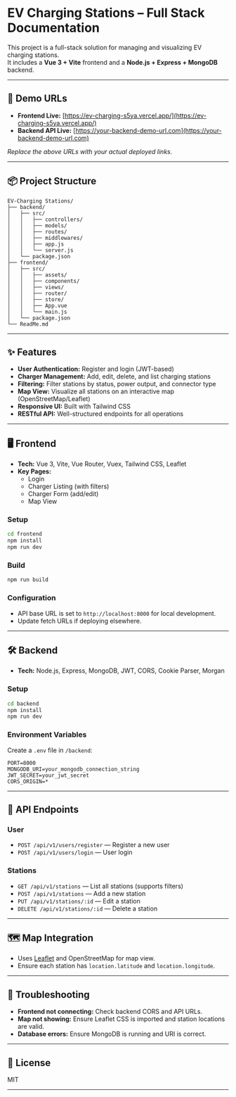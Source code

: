 # EV Charging Stations – Full Stack Documentation

This project is a full-stack solution for managing and visualizing EV charging stations.  
It includes a **Vue 3 + Vite** frontend and a **Node.js + Express + MongoDB** backend.

---

## 🚀 Demo URLs

- **Frontend Live:** [https://ev-charging-s5ya.vercel.app/](https://ev-charging-s5ya.vercel.app/)
- **Backend API Live:** [https://your-backend-demo-url.com](https://your-backend-demo-url.com)

_Replace the above URLs with your actual deployed links._

---

## 📦 Project Structure

```
EV-Charging Stations/
├── backend/
│   ├── src/
│   │   ├── controllers/
│   │   ├── models/
│   │   ├── routes/
│   │   ├── middlewares/
│   │   ├── app.js
│   │   └── server.js
│   └── package.json
├── frontend/
│   ├── src/
│   │   ├── assets/
│   │   ├── components/
│   │   ├── views/
│   │   ├── router/
│   │   ├── store/
│   │   ├── App.vue
│   │   └── main.js
│   └── package.json
└── ReadMe.md
```

---

## ✨ Features

- **User Authentication:** Register and login (JWT-based)
- **Charger Management:** Add, edit, delete, and list charging stations
- **Filtering:** Filter stations by status, power output, and connector type
- **Map View:** Visualize all stations on an interactive map (OpenStreetMap/Leaflet)
- **Responsive UI:** Built with Tailwind CSS
- **RESTful API:** Well-structured endpoints for all operations

---

## 🖥️ Frontend

- **Tech:** Vue 3, Vite, Vue Router, Vuex, Tailwind CSS, Leaflet
- **Key Pages:**
  - Login
  - Charger Listing (with filters)
  - Charger Form (add/edit)
  - Map View

### Setup

```sh
cd frontend
npm install
npm run dev
```

### Build

```sh
npm run build
```

### Configuration

- API base URL is set to `http://localhost:8000` for local development.
- Update fetch URLs if deploying elsewhere.

---

## 🛠️ Backend

- **Tech:** Node.js, Express, MongoDB, JWT, CORS, Cookie Parser, Morgan

### Setup

```sh
cd backend
npm install
npm run dev
```

### Environment Variables

Create a `.env` file in `/backend`:

```
PORT=8000
MONGODB_URI=your_mongodb_connection_string
JWT_SECRET=your_jwt_secret
CORS_ORIGIN=*
```

---

## 🔗 API Endpoints

### User

- `POST /api/v1/users/register` — Register a new user
- `POST /api/v1/users/login` — User login

### Stations

- `GET /api/v1/stations` — List all stations (supports filters)
- `POST /api/v1/stations` — Add a new station
- `PUT /api/v1/stations/:id` — Edit a station
- `DELETE /api/v1/stations/:id` — Delete a station

---

## 🗺️ Map Integration

- Uses [Leaflet](https://leafletjs.com/) and OpenStreetMap for map view.
- Ensure each station has `location.latitude` and `location.longitude`.

---

## 🧩 Troubleshooting

- **Frontend not connecting:** Check backend CORS and API URLs.
- **Map not showing:** Ensure Leaflet CSS is imported and station locations are valid.
- **Database errors:** Ensure MongoDB is running and URI is correct.

---

## 📄 License

MIT

---
